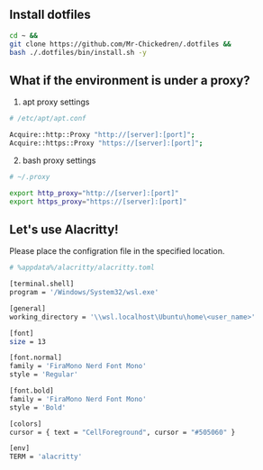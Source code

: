 ## Install dotfiles
```bash
cd ~ &&
git clone https://github.com/Mr-Chickedren/.dotfiles &&
bash ./.dotfiles/bin/install.sh -y 
```

## What if the environment is under a proxy?
1. apt proxy settings
```bash
# /etc/apt/apt.conf

Acquire::http::Proxy "http://[server]:[port]";
Acquire::https::Proxy "https://[server]:[port]";
```

2. bash proxy settings
```bash
# ~/.proxy

export http_proxy="http://[server]:[port]"
export https_proxy="https://[server]:[port]"
```

## Let's use Alacritty!
Please place the configration file in the specified location.
```bash
# %appdata%/alacritty/alacritty.toml

[terminal.shell]
program = '/Windows/System32/wsl.exe'

[general]
working_directory = '\\wsl.localhost\Ubuntu\home\<user_name>'

[font]
size = 13

[font.normal]
family = 'FiraMono Nerd Font Mono'
style = 'Regular'

[font.bold]
family = 'FiraMono Nerd Font Mono'
style = 'Bold'

[colors]
cursor = { text = "CellForeground", cursor = "#505060" }

[env]
TERM = 'alacritty'
```
